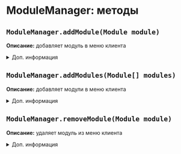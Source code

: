 # ModuleManager: методы
## `ModuleManager.addModule(Module module)`
**Описание:** добавляет модуль в меню клиента
<details>
<summary>Доп. информация</summary>

**Аргументы:**

| Аргумент | Значение |
| -------- | -------- |
| Module module | Модуль |

**Возвращает:** нет

**Пример:**
```js
var module = new Module("АвтоЛава", true, true, ModuleCategory.PLAYER);
ModuleManager.addModule(module);
```
</details>

## `ModuleManager.addModules(Module[] modules)`
**Описание:** добавляет модули в меню клиента
<details>
<summary>Доп. информация</summary>

**Аргументы:**

| Аргумент | Значение |
| -------- | -------- |
| Module[] modules | Массив модулей |

**Возвращает:** нет

**Пример:**
```js
var module1 = new Module("Подбор пароля", true, true, ModuleCategory.MISC);
var module2 = new Module("Поиск эксплойтов", true, true, ModuleCategory.MISC);
ModuleManager.addModules([module1, module2]);
```
</details>

## `ModuleManager.removeModule(Module module)`
**Описание:** удаляет модуль из меню клиента
<details>
<summary>Доп. информация</summary>

**Аргументы:**

| Аргумент | Значение |
| -------- | -------- |
| Module module | Модуль |

**Возвращает:** нет

**Пример:**
```js
var module = new Module("АвтоЛава", true, true, ModuleCategory.PLAYER); ModuleManager.addModule(module);

ModuleManager.removeModule(module);
```
</details>
